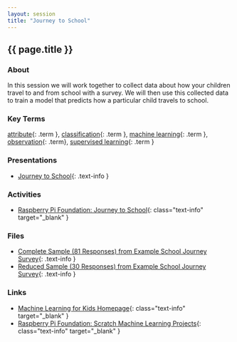 ```yaml
---
layout: session
title: "Journey to School"
---
```


## {{ page.title }}

### About

In this session we will work together to collect data about how your children travel to and from school with a survey.
We will then use this collected data to train a model that predicts how a particular child travels to school.

### Key Terms

[attribute](){: .term }, [classification](){: .term }, [machine learning](){: .term }, [observation](){: .term}, [supervised learning](){: .term }

### Presentations

- [Journey to School](presentation/journey.pdf){: .text-info } <i class="fas fa-file-pdf session-icon"></i>

### Activities

- [Raspberry Pi Foundation: Journey to School](https://projects.raspberrypi.org/en/projects/journey-to-school){: class="text-info" target="_blank" } <i class="fas fa-link session-icon"></i>

### Files

- [Complete Sample (81 Responses) from Example School Journey Survey](full_sample_survey.xlsx){: .text-info } <i class="fas fa-file-excel session-icon"></i>
- [Reduced Sample (30 Responses) from Example School Journey Survey](reduced_sample_survey.xlsx){: .text-info } <i class="fas fa-file-excel session-icon"></i>

### Links

- [Machine Learning for Kids Homepage](https://machinelearningforkids.co.uk/){: class="text-info" target="_blank" } <i class="fas fa-link session-icon"></i>
- [Raspberry Pi Foundation: Scratch Machine Learning Projects](https://projects.raspberrypi.org/en/pathways/scratch-machine-learning){: class="text-info" target="_blank" } <i class="fas fa-link session-icon"></i>